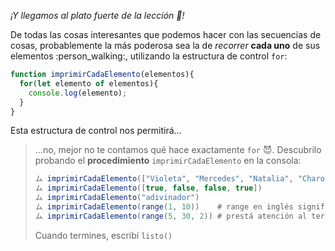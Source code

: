 _¡Y llegamos al plato fuerte de la lección :spaghetti:!_

De todas las cosas interesantes que podemos hacer con las secuencias de cosas, probablemente la más poderosa sea la de _recorrer_ **cada uno** de sus elementos :person_walking:, utilizando la estructura de control `for`: 

```javascript
function imprimirCadaElemento(elementos){
  for(let elemento of elementos){ 
    console.log(elemento);
  }
}
```

Esta estructura de control nos permitirá...

> ...no, mejor no te contamos qué hace exactamente `for` :smiling_imp:. Descubrilo probando el **procedimiento** `imprimirCadaElemento` en la consola: 
> 
> ```javascript
> ム imprimirCadaElemento(["Violeta", "Mercedes", "Natalia", "Charo", "María Elena"])
> ム imprimirCadaElemento([true, false, false, true])
> ム imprimirCadaElemento("adivinador")
> ム imprimirCadaElemento(range(1, 10))    # range en inglés significa rango
> ム imprimirCadaElemento(range(5, 30, 2)) # prestá atención al tercer argumento de range
> ```
> 
> Cuando termines, escribí `listo()`